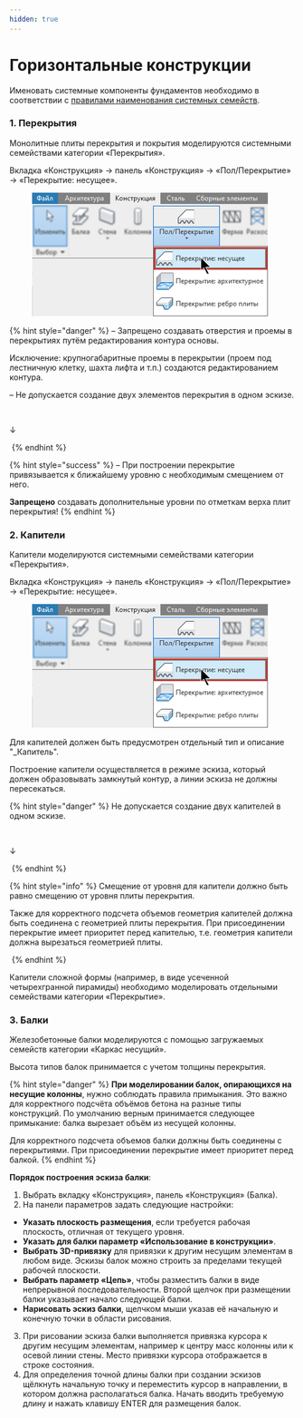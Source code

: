 ```yaml
---
hidden: true
---
```


# Горизонтальные конструкции

Именовать системные компоненты фундаментов необходимо в соответствии с [правилами наименования системных семейств](../../reglament-bim/interactive-blocks.md).

### 1. **Перекрытия** <a href="#id-1.-steny" id="id-1.-steny"></a>

Монолитные плиты перекрытия и покрытия моделируются системными семействами категории «Перекрытия».

Вкладка «Конструкция» -> панель «Конструкция» -> «Пол/Перекрытие» -> «Перекрытие: несущее».

<figure><img src="../../.gitbook/assets/Перекрытие 1.png" alt=""><figcaption></figcaption></figure>

{% hint style="danger" %}
– Запрещено создавать отверстия и проемы в перекрытиях путём редактирования контура основы.

Исключение: крупногабаритные проемы в перекрытии (проем под лестничную клетку, шахта лифта и т.п.) создаются редактированием контура.

– Не допускается создание двух элементов перекрытия в одном эскизе.

&#x20;                                                         <img src="../../.gitbook/assets/Перекрытие 3.avif" alt="" data-size="original">

&#x20;                                                                                                 ↓

&#x20;                                                         <img src="../../.gitbook/assets/Перекрытие 2.avif" alt="" data-size="original">
{% endhint %}

{% hint style="success" %}
– При построении перекрытие привязывается к ближайшему уровню с необходимым смещением от него.

**Запрещено** создавать дополнительные уровни по отметкам верха плит перекрытия!
{% endhint %}

### 2. **Капители** <a href="#id-1.-steny" id="id-1.-steny"></a>

Капители моделируются системными семействами категории «Перекрытия».

Вкладка «Конструкция» -> панель «Конструкция» -> «Пол/Перекрытие» -> «Перекрытие: несущее».

<figure><img src="../../.gitbook/assets/Перекрытие 1.png" alt=""><figcaption></figcaption></figure>

Для капителей должен быть предусмотрен отдельный тип и описание "\_Капитель".

Построение капители осуществляется в режиме эскиза, который должен образовывать замкнутый контур, а линии эскиза не должны пересекаться.

{% hint style="danger" %}
Не допускается создание двух капителей в одном эскизе.

&#x20;                                                              <img src="../../.gitbook/assets/Перекрытие 3.avif" alt="" data-size="original">

&#x20;                                                                                                       ↓

&#x20;                                                             <img src="../../.gitbook/assets/Перекрытие 2.avif" alt="" data-size="original">
{% endhint %}

{% hint style="info" %}
Смещение от уровня для капители должно быть равно смещению от уровня плиты перекрытия.

Также для корректного подсчета объемов геометрия капителей должна быть соединена с геометрией плиты перекрытия. При присоединении перекрытие имеет приоритет перед капителью, т.е. геометрия капители должна вырезаться геометрией плиты.

&#x20;                                                           <img src="../../.gitbook/assets/перекрытие 44.avif" alt="" data-size="original">
{% endhint %}

Капители сложной формы (например, в виде усеченной четырехгранной пирамиды) необходимо моделировать отдельными семействами категории «Перекрытие».

### 3. **Балки** <a href="#id-1.-steny" id="id-1.-steny"></a>

Железобетонные балки моделируются с помощью загружаемых семейств категории «Каркас несущий».

Высота типов балок принимается с учетом толщины перекрытия.

{% hint style="danger" %}
**При моделировании балок, опирающихся на несущие колонны**, нужно соблюдать правила примыкания. Это важно для корректного подсчёта объёмов бетона на разные типы конструкций. По умолчанию верным принимается следующее примыкание: балка вырезает объём из несущей колонны.

Для корректного подсчета объемов балки должны быть соединены с перекрытиями. При присоединении перекрытие имеет приоритет перед балкой.
{% endhint %}

**Порядок построения эскиза балки**:

1. Выбрать вкладку «Конструкция», панель «Конструкция» (Балка).
2. На панели параметров задать следующие настройки:

* **Указать плоскость размещения**, если требуется рабочая плоскость, отличная от текущего уровня.
* **Указать для балки параметр «Использование в конструкции»**.
* **Выбрать 3D-привязку** для привязки к другим несущим элементам в любом виде. Эскизы балок можно строить за пределами текущей рабочей плоскости.
* **Выбрать параметр «Цепь»**, чтобы разместить балки в виде непрерывной последовательности. Второй щелчок при размещении балки указывает начало следующей балки.
* **Нарисовать эскиз балки**, щелчком мыши указав её начальную и конечную точки в области рисования.

3. При рисовании эскиза балки выполняется привязка курсора к другим несущим элементам, например к центру масс колонны или к осевой линии стены. Место привязки курсора отображается в строке состояния.
4. Для определения точной длины балки при создании эскизов щёлкнуть начальную точку и переместить курсор в направлении, в котором должна располагаться балка. Начать вводить требуемую длину и нажать клавишу ENTER для размещения балок.
